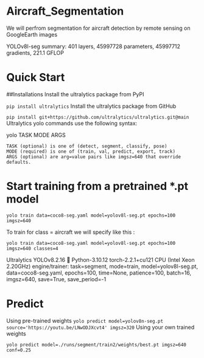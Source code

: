# Aircraft_Segmentation
We will perfrom segmentation for aircraft detection by remote sensing on GoogleEarth images

YOLOv8l-seg summary: 401 layers, 45997728 parameters, 45997712 gradients, 221.1 GFLOP


# Quick Start
##Installations
Install the ultralytics package from PyPI

`
pip install ultralytics
`
Install the ultralytics package from GitHub


`pip install git+https://github.com/ultralytics/ultralytics.git@main
`
Ultralytics yolo commands use the following syntax:

yolo TASK MODE ARGS

    TASK (optional) is one of (detect, segment, classify, pose)
    MODE (required) is one of (train, val, predict, export, track)
    ARGS (optional) are arg=value pairs like imgsz=640 that override defaults.

# Start training from a pretrained *.pt model

`
yolo train data=coco8-seg.yaml model=yolov8l-seg.pt epochs=100 imgsz=640
`



To train for class = aircraft we will specify like this :


`
yolo train data=coco8-seg.yaml model=yolov8l-seg.pt epochs=100 imgsz=640 classes=4
`




Ultralytics YOLOv8.2.16 🚀 Python-3.10.12 torch-2.2.1+cu121 CPU (Intel Xeon 2.20GHz)
engine/trainer: task=segment, mode=train, model=yolov8l-seg.pt, data=coco8-seg.yaml, epochs=100, time=None, patience=100, batch=16, imgsz=640, save=True, save_period=-1




# Predict

Using pre-trained weights
`
yolo predict model=yolov8n-seg.pt source='https://youtu.be/LNwODJXcvt4' imgsz=320
`
Using your own trained weights

`
yolo predict model=./runs/segment/train2/weights/best.pt imgsz=640 conf=0.25
`
